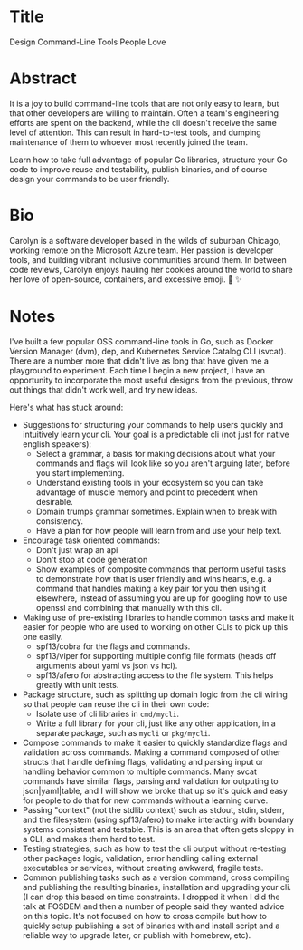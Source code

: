 # Title
Design Command-Line Tools People Love

# Abstract
It is a joy to build command-line tools that are not only easy to learn,
but that other developers are willing to maintain. Often a team's
engineering efforts are spent on the backend, while the cli doesn't receive the same
level of attention. This can result in hard-to-test tools, and dumping maintenance
of them to whoever most recently joined the team.

Learn how to take full advantage of popular Go libraries, structure your Go code
to improve reuse and testability, publish binaries, and of course design your
commands to be user friendly.

# Bio
Carolyn is a software developer based in the wilds of suburban Chicago, working
remote on the Microsoft Azure team. Her passion is developer tools, and building
vibrant inclusive communities around them. In between code reviews, Carolyn enjoys hauling her cookies around the world to
share her love of open-source, containers, and excessive emoji. 🌈 ✨

# Notes
I've built a few popular OSS command-line tools in Go, such as
Docker Version Manager (dvm), dep, and Kubernetes Service Catalog CLI (svcat).
There are a number more that didn't live as long that have
given me a playground to experiment. Each time I begin a new project, I have an
opportunity to incorporate the most useful designs from the previous, throw out
things that didn't work well, and try new ideas.

Here's what has stuck around:

- Suggestions for structuring your commands to help users quickly and intuitively
  learn your cli. Your goal is a predictable cli (not just for native english speakers):
  * Select a grammar, a basis for making decisions about what your commands and
  flags will look like so you aren't arguing later, before you start implementing.
  * Understand existing tools in your ecosystem so you can take advantage of
  muscle memory and point to precedent when desirable.
  * Domain trumps grammar sometimes. Explain when to break with consistency.
  * Have a plan for how people will learn from and use your help text.
- Encourage task oriented commands:
  * Don't just wrap an api
  * Don't stop at code generation
  * Show examples of composite commands that perform useful tasks to demonstrate
  how that is user friendly and wins hearts, e.g. a command that handles making
  a key pair for you then using it elsewhere, instead of assuming you are up for
  googling how to use openssl and combining that manually with this cli.
- Making use of pre-existing libraries to handle common tasks and make it easier
  for people who are used to working on other CLIs to pick up this one easily.
  * spf13/cobra for the flags and commands.
  * spf13/viper for supporting multiple config file formats (heads off arguments
    about yaml vs json vs hcl).
  * spf13/afero for abstracting access to the file system. This helps greatly
  with unit tests.
- Package structure, such as splitting up domain logic from the cli wiring so
  that people can reuse the cli in their own code:
  * Isolate use of cli libraries in `cmd/mycli`.
  * Write a full library for your cli, just like any other application, in a
  separate package, such as `mycli` or `pkg/mycli`.
- Compose commands to make it easier to quickly standardize flags and
  validation across commands. Making a command composed of other
  structs that handle defining flags, validating and parsing input or handling
  behavior common to multiple commands. Many svcat commands have similar
  flags, parsing and validation for outputing to json|yaml|table, and I will show
  we broke that up so it's quick and easy for people to do that for new commands
  without a learning curve.
- Passing "context" (not the stdlib context) such as stdout, stdin, stderr, and
  the filesystem (using spf13/afero) to make interacting with boundary systems
  consistent and testable. This is an area that often gets sloppy in a CLI, and
  makes them hard to test.
- Testing strategies, such as how to test the cli output without re-testing other
  packages logic, validation, error handling calling external executables or
  services, without creating awkward, fragile tests.
- Common publishing tasks such as a version command, cross compiling and publishing
  the resulting binaries, installation and upgrading your cli. (I can drop this
  based on time constraints. I dropped it when I did the talk at FOSDEM and then
  a number of people said they wanted advice on this topic. It's not focused on
  how to cross compile but how to quickly setup publishing a set of binaries with
  and install script and a reliable way to upgrade later, or publish with homebrew, etc).

